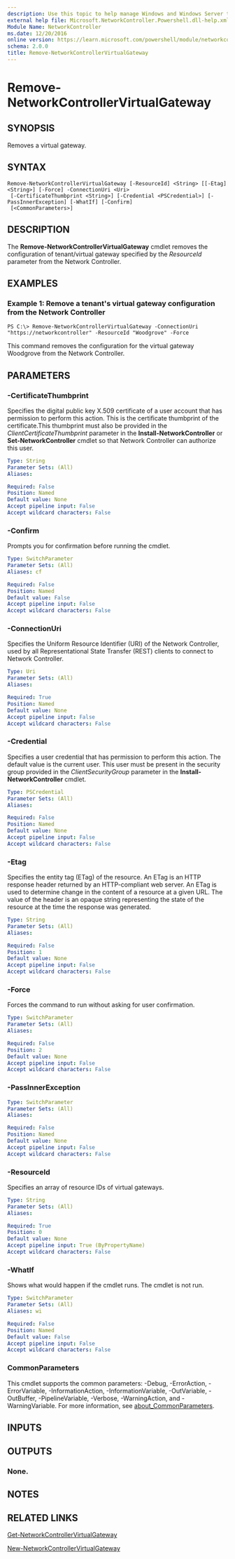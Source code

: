 ```yaml
---
description: Use this topic to help manage Windows and Windows Server technologies with Windows PowerShell.
external help file: Microsoft.NetworkController.Powershell.dll-help.xml
Module Name: NetworkController
ms.date: 12/20/2016
online version: https://learn.microsoft.com/powershell/module/networkcontroller/remove-networkcontrollervirtualgateway?view=windowsserver2019-ps&wt.mc_id=ps-gethelp
schema: 2.0.0
title: Remove-NetworkControllerVirtualGateway
---
```


# Remove-NetworkControllerVirtualGateway

## SYNOPSIS
Removes a virtual gateway.

## SYNTAX

```
Remove-NetworkControllerVirtualGateway [-ResourceId] <String> [[-Etag] <String>] [-Force] -ConnectionUri <Uri>
 [-CertificateThumbprint <String>] [-Credential <PSCredential>] [-PassInnerException] [-WhatIf] [-Confirm]
 [<CommonParameters>]
```

## DESCRIPTION
The **Remove-NetworkControllerVirtualGateway** cmdlet removes the configuration of tenant/virtual gateway specified by the *ResourceId* parameter from the Network Controller.

## EXAMPLES

### Example 1: Remove a tenant's virtual gateway configuration from the Network Controller
```
PS C:\> Remove-NetworkControllerVirtualGateway -ConnectionUri "https://networkcontroller" -ResourceId "Woodgrove" -Force
```

This command removes the configuration for the virtual gateway Woodgrove from the Network Controller.

## PARAMETERS

### -CertificateThumbprint
Specifies the digital public key X.509 certificate of a user account that has permission to perform this action.
This is the certificate thumbprint of the certificate.This thumbprint must also be provided in the *ClientCertificateThumbprint* parameter in the **Install-NetworkController** or **Set-NetworkController** cmdlet so that Network Controller can authorize this user.

```yaml
Type: String
Parameter Sets: (All)
Aliases: 

Required: False
Position: Named
Default value: None
Accept pipeline input: False
Accept wildcard characters: False
```

### -Confirm
Prompts you for confirmation before running the cmdlet.

```yaml
Type: SwitchParameter
Parameter Sets: (All)
Aliases: cf

Required: False
Position: Named
Default value: False
Accept pipeline input: False
Accept wildcard characters: False
```

### -ConnectionUri
Specifies the Uniform Resource Identifier (URI) of the Network Controller, used by all Representational State Transfer (REST) clients to connect to Network Controller.

```yaml
Type: Uri
Parameter Sets: (All)
Aliases: 

Required: True
Position: Named
Default value: None
Accept pipeline input: False
Accept wildcard characters: False
```

### -Credential
Specifies a user credential that has permission to perform this action.
The default value is the current user.
This user must be present in the security group provided in the *ClientSecurityGroup* parameter in the **Install-NetworkController** cmdlet.

```yaml
Type: PSCredential
Parameter Sets: (All)
Aliases: 

Required: False
Position: Named
Default value: None
Accept pipeline input: False
Accept wildcard characters: False
```

### -Etag
Specifies the entity tag (ETag) of the resource.
An ETag is an HTTP response header returned by an HTTP-compliant web server.
An ETag is used to determine change in the content of a resource at a given URL.
The value of the header is an opaque string representing the state of the resource at the time the response was generated.

```yaml
Type: String
Parameter Sets: (All)
Aliases: 

Required: False
Position: 1
Default value: None
Accept pipeline input: False
Accept wildcard characters: False
```

### -Force
Forces the command to run without asking for user confirmation.

```yaml
Type: SwitchParameter
Parameter Sets: (All)
Aliases: 

Required: False
Position: 2
Default value: None
Accept pipeline input: False
Accept wildcard characters: False
```

### -PassInnerException


```yaml
Type: SwitchParameter
Parameter Sets: (All)
Aliases: 

Required: False
Position: Named
Default value: None
Accept pipeline input: False
Accept wildcard characters: False
```

### -ResourceId
Specifies an array of resource IDs of virtual gateways.

```yaml
Type: String
Parameter Sets: (All)
Aliases: 

Required: True
Position: 0
Default value: None
Accept pipeline input: True (ByPropertyName)
Accept wildcard characters: False
```

### -WhatIf
Shows what would happen if the cmdlet runs.
The cmdlet is not run.

```yaml
Type: SwitchParameter
Parameter Sets: (All)
Aliases: wi

Required: False
Position: Named
Default value: False
Accept pipeline input: False
Accept wildcard characters: False
```

### CommonParameters
This cmdlet supports the common parameters: -Debug, -ErrorAction, -ErrorVariable, -InformationAction, -InformationVariable, -OutVariable, -OutBuffer, -PipelineVariable, -Verbose, -WarningAction, and -WarningVariable. For more information, see [about_CommonParameters](https://go.microsoft.com/fwlink/?LinkID=113216).

## INPUTS

## OUTPUTS

### None.

## NOTES

## RELATED LINKS

[Get-NetworkControllerVirtualGateway](./Get-NetworkControllerVirtualGateway.md)

[New-NetworkControllerVirtualGateway](./New-NetworkControllerVirtualGateway.md)

